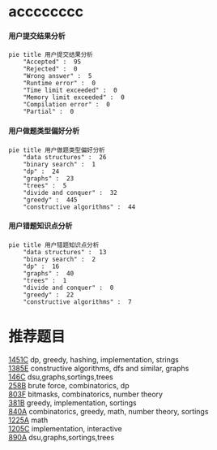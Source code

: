 # acccccccc

<!-- tabs:start -->



#### **用户提交结果分析**

```mermaid
pie title 用户提交结果分析
    "Accepted" :  95
    "Rejected" :  0
    "Wrong answer" :  5
    "Runtime error" :  0
    "Time limit exceeded" :  0
    "Memory limit exceeded" :  0
    "Compilation error" :  0
    "Partial" :  0
```

#### **用户做题类型偏好分析**

```mermaid
pie title 用户做题类型偏好分析
    "data structures" :  26
    "binary search" :  1
    "dp" :  24
    "graphs" :  23
    "trees" :  5
    "divide and conquer" :  32
    "greedy" :  445
    "constructive algorithms" :  44
```
#### **用户错题知识点分析**

```mermaid
pie title 用户错题知识点分析
    "data structures" :  13
    "binary search" :  2
    "dp" :  16
    "graphs" :  40
    "trees" :  1
    "divide and conquer" :  0
    "greedy" :  22
    "constructive algorithms" :  7
```



<!-- tabs:end -->
# 推荐题目
[1451C](https://codeforces.com/contest/1451/problem/C)		dp,
                        greedy,
                        hashing,
                        implementation,
                        strings		  
[1385E](https://codeforces.com/contest/1385/problem/E)		constructive algorithms,
                        dfs and similar,
                        graphs		  
[146C](https://codeforces.com/contest/146/problem/C)		dsu,graphs,sortings,trees		  
[258B](https://codeforces.com/contest/258/problem/B)		brute force,
                        combinatorics,
                        dp		  
[803F](https://codeforces.com/contest/803/problem/F)		bitmasks,
                        combinatorics,
                        number theory		  
[381B](https://codeforces.com/contest/381/problem/B)		greedy,
                        implementation,
                        sortings		  
[840A](https://codeforces.com/contest/840/problem/A)		combinatorics,
                        greedy,
                        math,
                        number theory,
                        sortings		  
[1225A](https://codeforces.com/contest/1225/problem/A)		math		  
[1205C](https://codeforces.com/contest/1205/problem/C)		implementation,
                        interactive		  
[890A](https://codeforces.com/contest/890/problem/A)		dsu,graphs,sortings,trees		  
